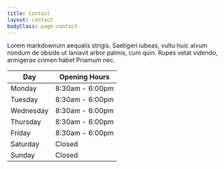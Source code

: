 ```yaml
---
title: Contact
layout: contact
bodyClass: page-contact
---
```


Lorem markdownum aequalis strigis. Saetigeri iubeas, vultu huic alvum nondum de obside ut laniavit arbor palmis, cum quin. Rupes vetat videndo, armigerae crimen habet Priamum nec.

| Day       | Opening Hours   |
| --------- | --------------- |
| Monday    | 8:30am - 6:00pm |
| Tuesday   | 8:30am - 6:00pm |
| Wednesday | 8:30am - 6:00pm |
| Thursday  | 8:30am - 6:00pm |
| Friday    | 8:30am - 6:00pm |
| Saturday  | Closed          |
| Sunday    | Closed          |
